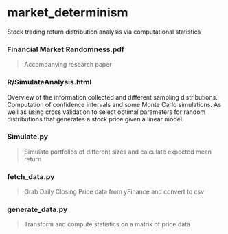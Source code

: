 # market_determinism
Stock trading return distribution analysis via computational statistics

### Financial Market Randomness.pdf
> Accompanying research paper

### **R/SimulateAnalysis.html**
Overview of the information collected and different sampling distributions. Computation of confidence intervals and some Monte Carlo simulations. As well as using cross validation to select optimal parameters for random distributions that generates a stock price given a linear model.

### Simulate.py
> Simulate portfolios of different sizes and calculate expected mean return


### fetch_data.py
> Grab Daily Closing Price data from yFinance and convert to csv

### generate_data.py
> Transform and compute statistics on a matrix of price data

